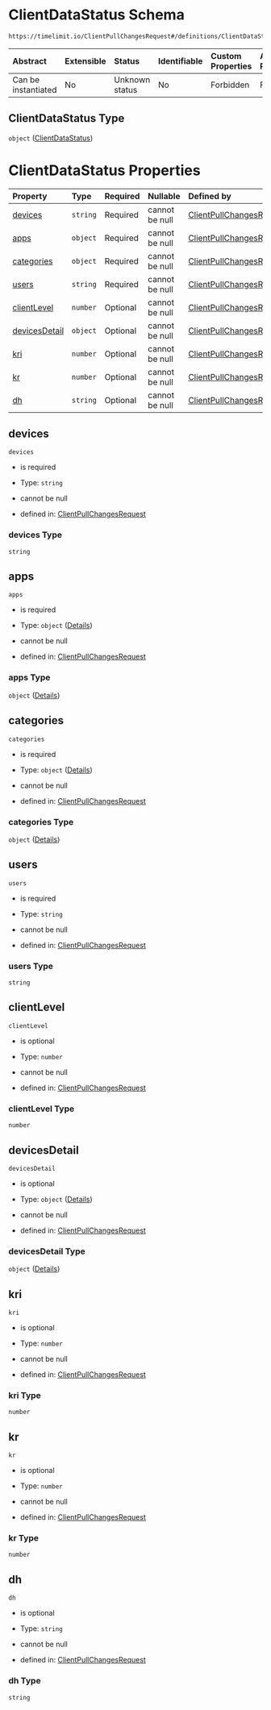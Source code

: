 # ClientDataStatus Schema

```txt
https://timelimit.io/ClientPullChangesRequest#/definitions/ClientDataStatus
```



| Abstract            | Extensible | Status         | Identifiable | Custom Properties | Additional Properties | Access Restrictions | Defined In                                                                                            |
| :------------------ | :--------- | :------------- | :----------- | :---------------- | :-------------------- | :------------------ | :---------------------------------------------------------------------------------------------------- |
| Can be instantiated | No         | Unknown status | No           | Forbidden         | Forbidden             | none                | [ClientPullChangesRequest.schema.json\*](ClientPullChangesRequest.schema.json "open original schema") |

## ClientDataStatus Type

`object` ([ClientDataStatus](clientpullchangesrequest-definitions-clientdatastatus.md))

# ClientDataStatus Properties

| Property                        | Type     | Required | Nullable       | Defined by                                                                                                                                                                                                           |
| :------------------------------ | :------- | :------- | :------------- | :------------------------------------------------------------------------------------------------------------------------------------------------------------------------------------------------------------------- |
| [devices](#devices)             | `string` | Required | cannot be null | [ClientPullChangesRequest](clientpullchangesrequest-definitions-clientdatastatus-properties-devices.md "https://timelimit.io/ClientPullChangesRequest#/definitions/ClientDataStatus/properties/devices")             |
| [apps](#apps)                   | `object` | Required | cannot be null | [ClientPullChangesRequest](clientpullchangesrequest-definitions-clientdatastatus-properties-apps.md "https://timelimit.io/ClientPullChangesRequest#/definitions/ClientDataStatus/properties/apps")                   |
| [categories](#categories)       | `object` | Required | cannot be null | [ClientPullChangesRequest](clientpullchangesrequest-definitions-clientdatastatus-properties-categories.md "https://timelimit.io/ClientPullChangesRequest#/definitions/ClientDataStatus/properties/categories")       |
| [users](#users)                 | `string` | Required | cannot be null | [ClientPullChangesRequest](clientpullchangesrequest-definitions-clientdatastatus-properties-users.md "https://timelimit.io/ClientPullChangesRequest#/definitions/ClientDataStatus/properties/users")                 |
| [clientLevel](#clientlevel)     | `number` | Optional | cannot be null | [ClientPullChangesRequest](clientpullchangesrequest-definitions-clientdatastatus-properties-clientlevel.md "https://timelimit.io/ClientPullChangesRequest#/definitions/ClientDataStatus/properties/clientLevel")     |
| [devicesDetail](#devicesdetail) | `object` | Optional | cannot be null | [ClientPullChangesRequest](clientpullchangesrequest-definitions-clientdatastatus-properties-devicesdetail.md "https://timelimit.io/ClientPullChangesRequest#/definitions/ClientDataStatus/properties/devicesDetail") |
| [kri](#kri)                     | `number` | Optional | cannot be null | [ClientPullChangesRequest](clientpullchangesrequest-definitions-clientdatastatus-properties-kri.md "https://timelimit.io/ClientPullChangesRequest#/definitions/ClientDataStatus/properties/kri")                     |
| [kr](#kr)                       | `number` | Optional | cannot be null | [ClientPullChangesRequest](clientpullchangesrequest-definitions-clientdatastatus-properties-kr.md "https://timelimit.io/ClientPullChangesRequest#/definitions/ClientDataStatus/properties/kr")                       |
| [dh](#dh)                       | `string` | Optional | cannot be null | [ClientPullChangesRequest](clientpullchangesrequest-definitions-clientdatastatus-properties-dh.md "https://timelimit.io/ClientPullChangesRequest#/definitions/ClientDataStatus/properties/dh")                       |

## devices



`devices`

*   is required

*   Type: `string`

*   cannot be null

*   defined in: [ClientPullChangesRequest](clientpullchangesrequest-definitions-clientdatastatus-properties-devices.md "https://timelimit.io/ClientPullChangesRequest#/definitions/ClientDataStatus/properties/devices")

### devices Type

`string`

## apps



`apps`

*   is required

*   Type: `object` ([Details](clientpullchangesrequest-definitions-clientdatastatus-properties-apps.md))

*   cannot be null

*   defined in: [ClientPullChangesRequest](clientpullchangesrequest-definitions-clientdatastatus-properties-apps.md "https://timelimit.io/ClientPullChangesRequest#/definitions/ClientDataStatus/properties/apps")

### apps Type

`object` ([Details](clientpullchangesrequest-definitions-clientdatastatus-properties-apps.md))

## categories



`categories`

*   is required

*   Type: `object` ([Details](clientpullchangesrequest-definitions-clientdatastatus-properties-categories.md))

*   cannot be null

*   defined in: [ClientPullChangesRequest](clientpullchangesrequest-definitions-clientdatastatus-properties-categories.md "https://timelimit.io/ClientPullChangesRequest#/definitions/ClientDataStatus/properties/categories")

### categories Type

`object` ([Details](clientpullchangesrequest-definitions-clientdatastatus-properties-categories.md))

## users



`users`

*   is required

*   Type: `string`

*   cannot be null

*   defined in: [ClientPullChangesRequest](clientpullchangesrequest-definitions-clientdatastatus-properties-users.md "https://timelimit.io/ClientPullChangesRequest#/definitions/ClientDataStatus/properties/users")

### users Type

`string`

## clientLevel



`clientLevel`

*   is optional

*   Type: `number`

*   cannot be null

*   defined in: [ClientPullChangesRequest](clientpullchangesrequest-definitions-clientdatastatus-properties-clientlevel.md "https://timelimit.io/ClientPullChangesRequest#/definitions/ClientDataStatus/properties/clientLevel")

### clientLevel Type

`number`

## devicesDetail



`devicesDetail`

*   is optional

*   Type: `object` ([Details](clientpullchangesrequest-definitions-clientdatastatus-properties-devicesdetail.md))

*   cannot be null

*   defined in: [ClientPullChangesRequest](clientpullchangesrequest-definitions-clientdatastatus-properties-devicesdetail.md "https://timelimit.io/ClientPullChangesRequest#/definitions/ClientDataStatus/properties/devicesDetail")

### devicesDetail Type

`object` ([Details](clientpullchangesrequest-definitions-clientdatastatus-properties-devicesdetail.md))

## kri



`kri`

*   is optional

*   Type: `number`

*   cannot be null

*   defined in: [ClientPullChangesRequest](clientpullchangesrequest-definitions-clientdatastatus-properties-kri.md "https://timelimit.io/ClientPullChangesRequest#/definitions/ClientDataStatus/properties/kri")

### kri Type

`number`

## kr



`kr`

*   is optional

*   Type: `number`

*   cannot be null

*   defined in: [ClientPullChangesRequest](clientpullchangesrequest-definitions-clientdatastatus-properties-kr.md "https://timelimit.io/ClientPullChangesRequest#/definitions/ClientDataStatus/properties/kr")

### kr Type

`number`

## dh



`dh`

*   is optional

*   Type: `string`

*   cannot be null

*   defined in: [ClientPullChangesRequest](clientpullchangesrequest-definitions-clientdatastatus-properties-dh.md "https://timelimit.io/ClientPullChangesRequest#/definitions/ClientDataStatus/properties/dh")

### dh Type

`string`

